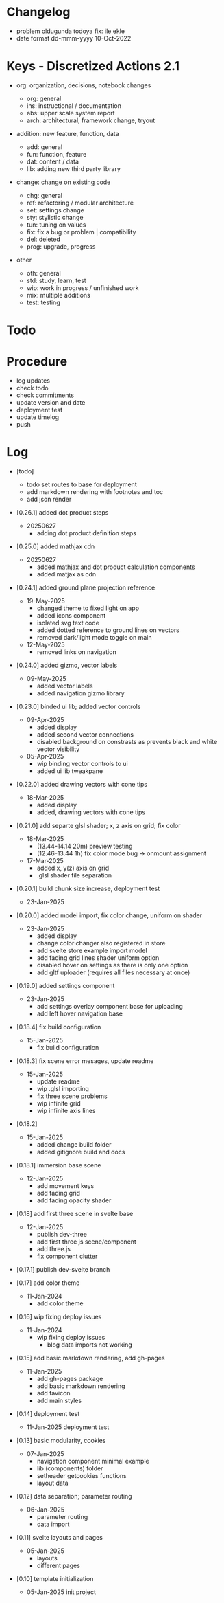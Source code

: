 # Changelog
- problem oldugunda todoya fix: ile ekle
- date format dd-mmm-yyyy 10-Oct-2022

# Keys - Discretized Actions 2.1
- org: organization, decisions, notebook changes
    - org: general
    - ins: instructional / documentation
    - abs: upper scale system report
    - arch: architectural, framework change, tryout

- addition: new feature, function, data
    - add: general
    - fun: function, feature
    - dat: content / data
    - lib: adding new third party library

- change: change on existing code
    - chg: general
    - ref: refactoring / modular architecture
    - set: settings change
    - sty: stylistic change
    - tun: tuning on values
    - fix: fix a bug or problem | compatibility
    - del: deleted
    - prog: upgrade, progress

- other
    - oth: general
    - std: study, learn, test
    - wip: work in progress / unfinished work
    - mix: multiple additions
    - test: testing

# Todo

# Procedure
- log updates
- check todo
- check commitments
- update version and date
- deployment test
- update timelog
- push

# Log 
- [todo]
    - todo set routes to base for deployment
    - add markdown rendering with footnotes and toc
    - add json render

- [0.26.1] added dot product steps
    - 20250627
        - adding dot product definition steps

- [0.25.0] added mathjax cdn
    - 20250627
        - added mathjax and dot product calculation components
        - added matjax as cdn

- [0.24.1] added ground plane projection reference
    - 19-May-2025
        - changed theme to fixed light on app
        - added icons component
        - isolated svg text code
        - added dotted reference to ground lines on vectors
        - removed dark/light mode toggle on main
    - 12-May-2025
        - removed links on navigation

- [0.24.0] added gizmo, vector labels
    - 09-May-2025
        - added vector labels
        - added navigation gizmo library

- [0.23.0] binded ui lib; added vector controls
    - 09-Apr-2025
        - added display
        - added second vector connections
        - disabled background on constrasts as prevents black and white vector visibility
    - 05-Apr-2025
        - wip binding vector controls to ui
        - added ui lib tweakpane

- [0.22.0] added drawing vectors with cone tips
    - 18-Mar-2025
        - added display
        - added, drawing vectors with cone tips

- [0.21.0] add separte glsl shader; x, z axis on grid; fix color
    - 18-Mar-2025
        - (13.44-14.14 20m) preview testing
        - (12.46-13.44 1h) fix color mode bug -> onmount assignment
    - 17-Mar-2025
        - added x, y(z) axis on grid
        - .glsl shader file separation

- [0.20.1] build chunk size increase, deployment test
    - 23-Jan-2025

- [0.20.0] added model import, fix color change, uniform on shader
    - 23-Jan-2025
        - added display
        - change color changer also registered in store
        - add svelte store example import model
        - add fading grid lines shader uniform option
        - disabled hover on settings as there is only one option
        - add gltf uploader (requires all files necessary at once)

- [0.19.0] added settings component
    - 23-Jan-2025
        - add settings overlay component base for uploading
        - add left hover navigation base

- [0.18.4] fix build configuration
    - 15-Jan-2025
        - fix build configuration

- [0.18.3] fix scene error mesages, update readme
    - 15-Jan-2025
        - update readme
        - wip .glsl importing
        - fix three scene problems
        - wip infinite grid
        - wip infinite axis lines

- [0.18.2]
    - 15-Jan-2025 
        - added change build folder
        - added gitignore build and docs

- [0.18.1] immersion base scene
    - 12-Jan-2025
        - add movement keys
        - add fading grid
        - add fading opacity shader

- [0.18] add first three scene in svelte base
    - 12-Jan-2025 
        - publish dev-three
        - add first three js scene/component
        - add three.js
        - fix component clutter

- [0.17.1] publish dev-svelte branch

- [0.17] add color theme
    - 11-Jan-2024
        - add color theme

- [0.16] wip fixing deploy issues
    - 11-Jan-2024
        - wip fixing deploy issues
            - blog data imports not working

- [0.15] add basic markdown rendering, add gh-pages
    - 11-Jan-2025
        - add gh-pages package
        - add basic markdown rendering
        - add favicon
        - add main styles

- [0.14] deployment test
    - 11-Jan-2025 deployment test

- [0.13] basic modularity, cookies
    - 07-Jan-2025
        - navigation component minimal example
        - lib (components) folder
        - setheader getcookies functions
        - layout data 

- [0.12] data separation; parameter routing
    - 06-Jan-2025
        - parameter routing
        - data import

- [0.11] svelte layouts and pages
    - 05-Jan-2025 
        - layouts
        - different pages

- [0.10] template initialization
    - 05-Jan-2025 init project
